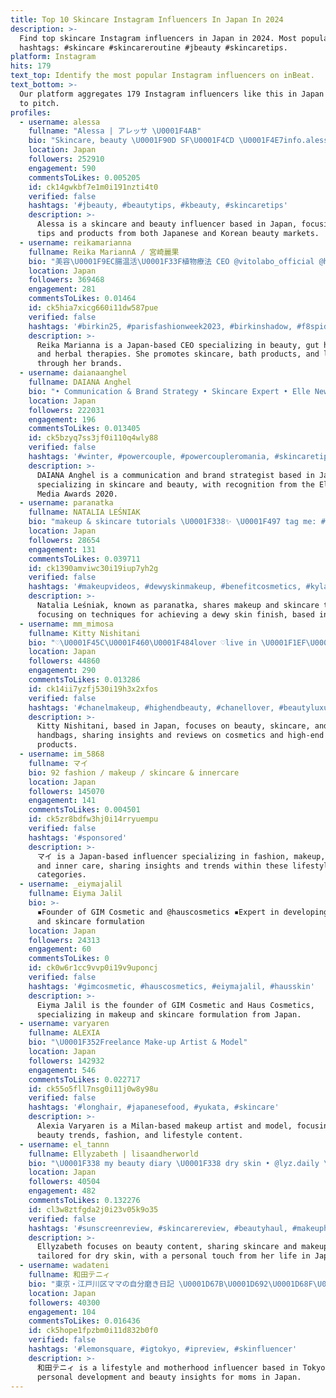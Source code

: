 ```yaml
---
title: Top 10 Skincare Instagram Influencers In Japan In 2024
description: >-
  Find top skincare Instagram influencers in Japan in 2024. Most popular
  hashtags: #skincare #skincareroutine #jbeauty #skincaretips.
platform: Instagram
hits: 179
text_top: Identify the most popular Instagram influencers on inBeat.
text_bottom: >-
  Our platform aggregates 179 Instagram influencers like this in Japan for you
  to pitch.
profiles:
  - username: alessa
    fullname: "Alessa | アレッサ \U0001F4AB"
    bio: "Skincare, beauty \U0001F90D SF\U0001F4CD \U0001F4E7info.alessamiki@gmail.com \U0001F3B5 alessa.miki (800k)"
    location: Japan
    followers: 252910
    engagement: 590
    commentsToLikes: 0.005205
    id: ck14gwkbf7e1m0i191nzti4t0
    verified: false
    hashtags: '#jbeauty, #beautytips, #kbeauty, #skincaretips'
    description: >-
      Alessa is a skincare and beauty influencer based in Japan, focusing on
      tips and products from both Japanese and Korean beauty markets.
  - username: reikamarianna
    fullname: Reika MariannA / 宮崎麗果
    bio: "美容\U0001F9EC腸温活\U0001F33F植物療法 CEO @vitolabo_official @herbacie_official skincare @genis.official bath products @nukashop.official Lingerie @re_by_reinest_official"
    location: Japan
    followers: 369468
    engagement: 281
    commentsToLikes: 0.01464
    id: ck5hia7xicg660i11dw587pue
    verified: false
    hashtags: '#birkin25, #parisfashionweek2023, #birkinshadow, #f8spider'
    description: >-
      Reika Marianna is a Japan-based CEO specializing in beauty, gut health,
      and herbal therapies. She promotes skincare, bath products, and lingerie
      through her brands.
  - username: daianaanghel
    fullname: DAIANA Anghel
    bio: "• Communication & Brand Strategy • Skincare Expert • Elle New Media Awards 2020 winner \U0001F3C6- Beauty & Health • 0 tolerance for haters"
    location: Japan
    followers: 222031
    engagement: 196
    commentsToLikes: 0.013405
    id: ck5bzyq7ss3jf0i110q4wly88
    verified: false
    hashtags: '#winter, #powercouple, #powercoupleromania, #skincaretips'
    description: >-
      DAIANA Anghel is a communication and brand strategist based in Japan,
      specializing in skincare and beauty, with recognition from the Elle New
      Media Awards 2020.
  - username: paranatka
    fullname: NATALIA LEŚNIAK
    bio: "makeup & skincare tutorials \U0001F338✨ \U0001F497 tag me: #paranatka \U0001F4E7 nataliaannazajac@gmail.com \U0001F484 2nd account:"
    location: Japan
    followers: 28654
    engagement: 131
    commentsToLikes: 0.039711
    id: ck1390amviwc30i19iup7yh2g
    verified: false
    hashtags: '#makeupvideos, #dewyskinmakeup, #benefitcosmetics, #kylash'
    description: >-
      Natalia Leśniak, known as paranatka, shares makeup and skincare tutorials,
      focusing on techniques for achieving a dewy skin finish, based in Japan.
  - username: mm_mimosa
    fullname: Kitty Nishitani
    bio: "♡\U0001F45C\U0001F460\U0001F484lover ♡live in \U0001F1EF\U0001F1F5 ♡Beauty & Skincare & Bag ♡ ♡Cosmetics is my passion ♡Thank you for all followers ♡ Please credit if uses my photo #mmmimosa"
    location: Japan
    followers: 44860
    engagement: 290
    commentsToLikes: 0.013286
    id: ck14ii7yzfj530i19h3x2xfos
    verified: false
    hashtags: '#chanelmakeup, #highendbeauty, #chanellover, #beautyluxury'
    description: >-
      Kitty Nishitani, based in Japan, focuses on beauty, skincare, and luxury
      handbags, sharing insights and reviews on cosmetics and high-end beauty
      products.
  - username: im_5868
    fullname: マイ
    bio: 92 fashion / makeup / skincare & innercare
    location: Japan
    followers: 145070
    engagement: 141
    commentsToLikes: 0.004501
    id: ck5zr8bdfw3hj0i14rryuempu
    verified: false
    hashtags: '#sponsored'
    description: >-
      マイ is a Japan-based influencer specializing in fashion, makeup, skincare,
      and inner care, sharing insights and trends within these lifestyle
      categories.
  - username: _eiymajalil
    fullname: Eiyma Jalil
    bio: >-
      ▪️Founder of GIM Cosmetic and @hauscosmetics ▪️Expert in developing makeup
      and skincare formulation
    location: Japan
    followers: 24313
    engagement: 60
    commentsToLikes: 0
    id: ck0w6r1cc9vvp0i19v9uponcj
    verified: false
    hashtags: '#gimcosmetic, #hauscosmetics, #eiymajalil, #hausskin'
    description: >-
      Eiyma Jalil is the founder of GIM Cosmetic and Haus Cosmetics,
      specializing in makeup and skincare formulation from Japan.
  - username: varyaren
    fullname: ALEXIA
    bio: "\U0001F352Freelance Make-up Artist & Model"
    location: Japan
    followers: 142932
    engagement: 546
    commentsToLikes: 0.022717
    id: ck55o5fll7nsg0i11j0w8y98u
    verified: false
    hashtags: '#longhair, #japanesefood, #yukata, #skincare'
    description: >-
      Alexia Varyaren is a Milan-based makeup artist and model, focusing on
      beauty trends, fashion, and lifestyle content.
  - username: el_tannn
    fullname: Ellyzabeth | lisaandherworld
    bio: "\U0001F338 my beauty diary \U0001F338 dry skin • @lyz.daily \U0001F352 _ ✨\U0001F33F VIEW MORE:"
    location: Japan
    followers: 40504
    engagement: 482
    commentsToLikes: 0.132276
    id: cl3w8ztfgda2j0i23v05k9o35
    verified: false
    hashtags: '#sunscreenreview, #skincarereview, #beautyhaul, #makeuphaul'
    description: >-
      Ellyzabeth focuses on beauty content, sharing skincare and makeup insights
      tailored for dry skin, with a personal touch from her life in Japan.
  - username: wadateni
    fullname: 和田テニィ
    bio: "東京・江戸川区ママの自分磨き日記 \U0001D67B\U0001D692\U0001D68F\U0001D68E\U0001D69C\U0001D69D\U0001D6A2\U0001D695\U0001D68E & \U0001D67C\U0001D698\U0001D69D\U0001D691\U0001D68E\U0001D69B\U0001D691\U0001D698\U0001D698\U0001D68D \U0001D692\U0001D697 \U0001D679\U0001D68A\U0001D699\U0001D68A\U0001D697 \U0001D67C\U0001D68E\U0001D68D\U0001D692\U0001D68A: \U0001D671\U0001D671\U0001D672, \U0001D683\U0001D691\U0001D68E \U0001D676\U0001D69E\U0001D68A\U0001D69B\U0001D68D\U0001D692\U0001D68A\U0001D697, \U0001D679\U0001D68A\U0001D699\U0001D68A\U0001D697 \U0001D683\U0001D692\U0001D696\U0001D68E\U0001D69C, \U0001D67D\U0001D677\U0001D67A \U0001D671\U0001D695\U0001D698\U0001D690: @thewagamamadiaries \U0001D682\U0001D691\U0001D698\U0001D699: @edobeautylab"
    location: Japan
    followers: 40300
    engagement: 104
    commentsToLikes: 0.016436
    id: ck5hope1fpzbm0i11d832b0f0
    verified: false
    hashtags: '#lemonsquare, #igtokyo, #ipreview, #skinfluencer'
    description: >-
      和田テニィ is a lifestyle and motherhood influencer based in Tokyo, focusing on
      personal development and beauty insights for moms in Japan.
---
```


